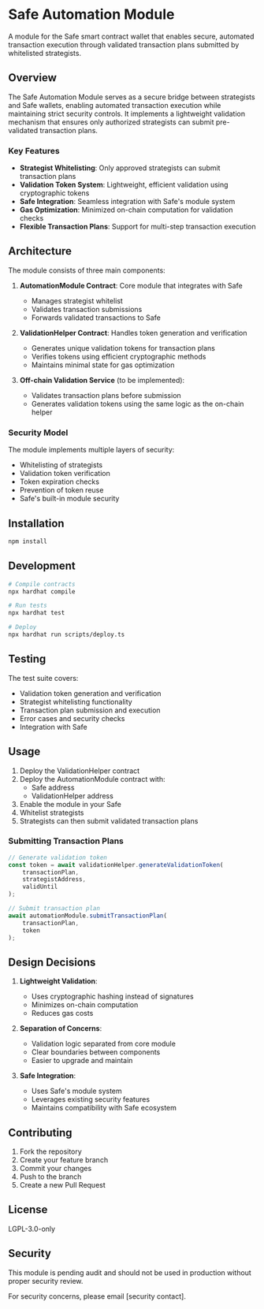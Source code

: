 # Safe Automation Module

A module for the Safe smart contract wallet that enables secure, automated transaction execution through validated transaction plans submitted by whitelisted strategists.

## Overview

The Safe Automation Module serves as a secure bridge between strategists and Safe wallets, enabling automated transaction execution while maintaining strict security controls. It implements a lightweight validation mechanism that ensures only authorized strategists can submit pre-validated transaction plans.

### Key Features

- **Strategist Whitelisting**: Only approved strategists can submit transaction plans
- **Validation Token System**: Lightweight, efficient validation using cryptographic tokens
- **Safe Integration**: Seamless integration with Safe's module system
- **Gas Optimization**: Minimized on-chain computation for validation checks
- **Flexible Transaction Plans**: Support for multi-step transaction execution

## Architecture

The module consists of three main components:

1. **AutomationModule Contract**: Core module that integrates with Safe
   - Manages strategist whitelist
   - Validates transaction submissions
   - Forwards validated transactions to Safe

2. **ValidationHelper Contract**: Handles token generation and verification
   - Generates unique validation tokens for transaction plans
   - Verifies tokens using efficient cryptographic methods
   - Maintains minimal state for gas optimization

3. **Off-chain Validation Service** (to be implemented):
   - Validates transaction plans before submission
   - Generates validation tokens using the same logic as the on-chain helper

### Security Model

The module implements multiple layers of security:

- Whitelisting of strategists
- Validation token verification
- Token expiration checks
- Prevention of token reuse
- Safe's built-in module security

## Installation

```bash
npm install
```

## Development

```bash
# Compile contracts
npx hardhat compile

# Run tests
npx hardhat test

# Deploy
npx hardhat run scripts/deploy.ts
```

## Testing

The test suite covers:
- Validation token generation and verification
- Strategist whitelisting functionality
- Transaction plan submission and execution
- Error cases and security checks
- Integration with Safe

## Usage

1. Deploy the ValidationHelper contract
2. Deploy the AutomationModule contract with:
   - Safe address
   - ValidationHelper address
3. Enable the module in your Safe
4. Whitelist strategists
5. Strategists can then submit validated transaction plans

### Submitting Transaction Plans

```typescript
// Generate validation token
const token = await validationHelper.generateValidationToken(
    transactionPlan,
    strategistAddress,
    validUntil
);

// Submit transaction plan
await automationModule.submitTransactionPlan(
    transactionPlan,
    token
);
```

## Design Decisions

1. **Lightweight Validation**: 
   - Uses cryptographic hashing instead of signatures
   - Minimizes on-chain computation
   - Reduces gas costs

2. **Separation of Concerns**:
   - Validation logic separated from core module
   - Clear boundaries between components
   - Easier to upgrade and maintain

3. **Safe Integration**:
   - Uses Safe's module system
   - Leverages existing security features
   - Maintains compatibility with Safe ecosystem

## Contributing

1. Fork the repository
2. Create your feature branch
3. Commit your changes
4. Push to the branch
5. Create a new Pull Request

## License

LGPL-3.0-only

## Security

This module is pending audit and should not be used in production without proper security review.

For security concerns, please email [security contact].